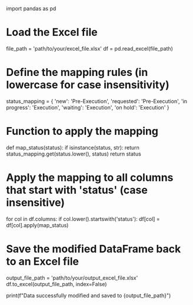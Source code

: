import pandas as pd

# Load the Excel file
file_path = 'path/to/your/excel_file.xlsx'
df = pd.read_excel(file_path)

# Define the mapping rules (in lowercase for case insensitivity)
status_mapping = {
    'new': 'Pre-Execution',
    'requested': 'Pre-Execution',
    'in progress': 'Execution',
    'waiting': 'Execution',
    'on hold': 'Execution'
}

# Function to apply the mapping
def map_status(status):
    if isinstance(status, str):
        return status_mapping.get(status.lower(), status)
    return status

# Apply the mapping to all columns that start with 'status' (case insensitive)
for col in df.columns:
    if col.lower().startswith('status'):
        df[col] = df[col].apply(map_status)

# Save the modified DataFrame back to an Excel file
output_file_path = 'path/to/your/output_excel_file.xlsx'
df.to_excel(output_file_path, index=False)

print(f"Data successfully modified and saved to {output_file_path}")
